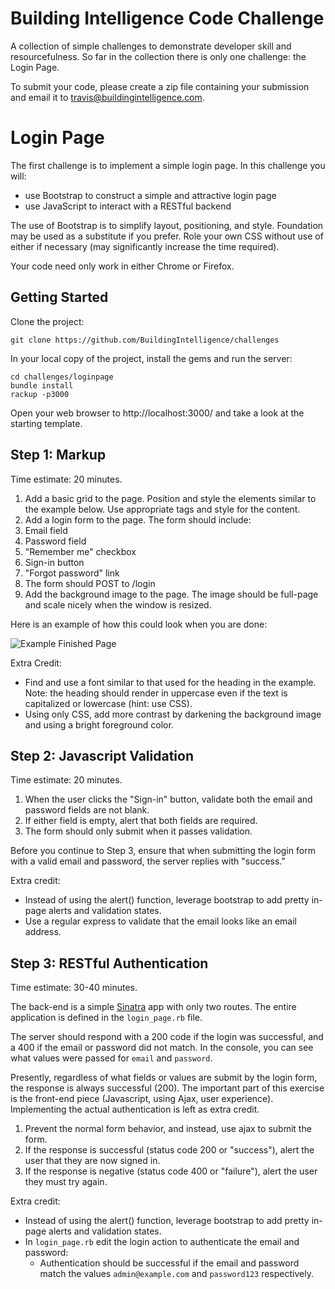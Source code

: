 Building Intelligence Code Challenge
====================================

A collection of simple challenges to demonstrate developer skill and resourcefulness.
So far in the collection there is only one challenge: the Login Page.

To submit your code, please create a zip file containing your submission and email it
to travis@buildingintelligence.com.


# Login Page

The first challenge is to implement a simple login page.  In this challenge you will:

* use Bootstrap to construct a simple and attractive login page
* use JavaScript to interact with a RESTful backend

The use of Bootstrap is to simplify layout, positioning, and style.  Foundation may
be used as a substitute if you prefer.  Role your own CSS without use of either if
necessary (may significantly increase the time required).

Your code need only work in either Chrome or Firefox.


## Getting Started

Clone the project:

```
git clone https://github.com/BuildingIntelligence/challenges
```

In your local copy of the project, install the gems and run the server:

```
cd challenges/loginpage
bundle install
rackup -p3000
```

Open your web browser to http://localhost:3000/ and take a look at the starting template.


## Step 1: Markup

Time estimate: 20 minutes.

1. Add a basic grid to the page.  Position and style the elements similar to the example below.  Use appropriate tags and style for the content.
2. Add a login form to the page.  The form should include:
  1. Email field
  2. Password field
  3. "Remember me" checkbox
  4. Sign-in button
  5. "Forgot password" link
  6. The form should POST to /login
3. Add the background image to the page.  The image should be full-page and scale nicely when the window is resized.


Here is an example of how this could look when you are done:

![Example Finished Page](https://raw.githubusercontent.com/BuildingIntelligence/challenges/master/loginpage/public/img/Blue_sky_and_green_grass-wide.jpg)


Extra Credit:

* Find and use a font similar to that used for the heading in the example.  Note: the heading should render in uppercase even if the text is capitalized or lowercase (hint: use CSS).
* Using only CSS, add more contrast by darkening the background image and using a bright foreground color.



## Step 2: Javascript Validation

Time estimate: 20 minutes.

1. When the user clicks the "Sign-in" button, validate both the email and password fields are not blank.
  1. If either field is empty, alert that both fields are required.
2. The form should only submit when it passes validation.

Before you continue to Step 3, ensure that when submitting the login form with a valid email and password, the server replies with "success."


Extra credit:

* Instead of using the alert() function, leverage bootstrap to add pretty in-page alerts and validation states.
* Use a regular express to validate that the email looks like an email address.



## Step 3: RESTful Authentication

Time estimate: 30-40 minutes.

The back-end is a simple [Sinatra](http://www.sinatrarb.com/) app with only two routes.
The entire application is defined in the `login_page.rb` file.  

The server should respond with a 200 code if the login was successful, and a 400 if the email or password did not match. In the console, you can see what values were passed for `email` and `password`.

Presently, regardless of what fields or values are submit by the login form, the response is always successful (200).  The important part of this exercise is the front-end piece (Javascript, using Ajax, user experience).  Implementing the actual authentication is left as extra credit. 

1. Prevent the normal form behavior, and instead, use ajax to submit the form.
2. If the response is successful (status code 200 or "success"), alert the user that they are now signed in.
3. If the response is negative (status code 400 or "failure"), alert the user they must try again.

Extra credit:

* Instead of using the alert() function, leverage bootstrap to add pretty in-page alerts and validation states.
* In `login_page.rb` edit the login action to authenticate the email and password:
  * Authentication should be successful if the email and password match the values `admin@example.com` and `password123` respectively.



